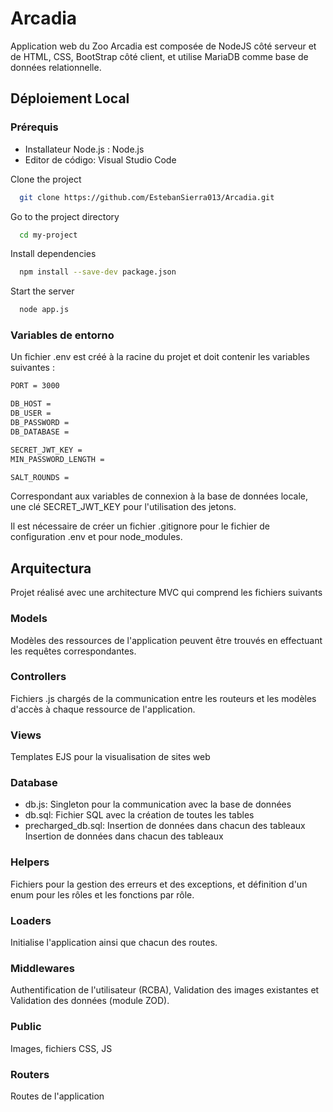 
# Arcadia

Application web du Zoo Arcadia est composée de NodeJS côté serveur et de HTML, CSS, BootStrap côté client, et utilise MariaDB comme base de données relationnelle.



## Déploiement Local

### Prérequis

- Installateur Node.js : Node.js
- Editor de código: Visual Studio Code

Clone the project

```bash
  git clone https://github.com/EstebanSierra013/Arcadia.git
```

Go to the project directory

```bash
  cd my-project
```

Install dependencies

```bash
  npm install --save-dev package.json
```

Start the server

```bash
  node app.js    
```
    
### Variables de entorno

Un fichier .env est créé à la racine du projet et doit contenir les variables suivantes :

```bash
PORT = 3000

DB_HOST = 
DB_USER = 
DB_PASSWORD = 
DB_DATABASE = 

SECRET_JWT_KEY = 
MIN_PASSWORD_LENGTH = 

SALT_ROUNDS =
```

Correspondant aux variables de connexion à la base de données locale, une clé SECRET_JWT_KEY pour l'utilisation des jetons.

Il est nécessaire de créer un fichier .gitignore pour le fichier de configuration .env et pour node_modules.

## Arquitectura

Projet réalisé avec une architecture MVC qui comprend les fichiers suivants


### Models

Modèles des ressources de l'application peuvent être trouvés en effectuant les requêtes correspondantes.

### Controllers
Fichiers .js chargés de la communication entre les routeurs et les modèles d'accès à chaque ressource de l'application.

### Views
Templates EJS pour la visualisation de sites web

### Database
- db.js: Singleton pour la communication avec la base de données
- db.sql: Fichier SQL avec la création de toutes les tables
- precharged_db.sql: Insertion de données dans chacun des tableaux Insertion de données dans chacun des tableaux

### Helpers
Fichiers pour la gestion des erreurs et des exceptions, et définition d'un enum pour les rôles et les fonctions par rôle.

### Loaders
Initialise l'application ainsi que chacun des routes.

### Middlewares
Authentification de l'utilisateur (RCBA), Validation des images existantes et Validation des données (module ZOD).

### Public
Images, fichiers CSS, JS

### Routers
Routes de l'application



